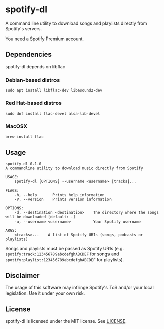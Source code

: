 # spotify-dl

A command line utility to download songs and playlists directly from Spotify's servers.

You need a Spotify Premium account.

## Dependencies

spotify-dl depends on libflac

### Debian-based distros

```
sudo apt install libflac-dev libasound2-dev
```
### Red Hat-based distros

```
sudo dnf install flac-devel alsa-lib-devel
```

### MacOSX

```
brew install flac
```

## Usage

```
spotify-dl 0.1.0
A commandline utility to download music directly from Spotify

USAGE:
    spotify-dl [OPTIONS] --username <username> [tracks]...

FLAGS:
    -h, --help       Prints help information
    -V, --version    Prints version information

OPTIONS:
    -d, --destination <destination>    The directory where the songs will be downloaded [default: .]
    -u, --username <username>          Your Spotify username

ARGS:
    <tracks>...    A list of Spotify URIs (songs, podcasts or playlists)
```

Songs and playlists must be passed as Spotify URIs (e.g. `spotify:track:123456789abcdefghABCDEF` for songs and `spotify:playlist:123456789abcdefghABCDEF` for playlists).

## Disclaimer

The usage of this software may infringe Spotify's ToS and/or your local legislation. Use it under your own risk.

## License

spotify-dl is licensed under the MIT license. See [LICENSE](LICENSE).
